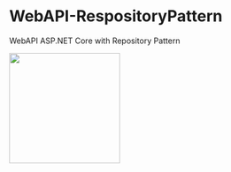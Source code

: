 # WebAPI-RespositoryPattern
WebAPI ASP.NET Core with Repository Pattern








[<img src="https://cdn.buymeacoffee.com/buttons/v2/default-yellow.png" width="200">](https://www.buymeacoffee.com/wiselinjayjayajos)





